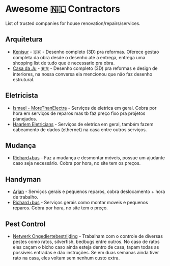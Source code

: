 # Awesome 🇳🇱 Contractors
List of trusted companies for house renovation/repairs/services.


## Arquitetura

* [Kenisur](https://kenisur.nl/) - 🇧🇷 - Desenho completo (3D) pra reformas. Oferece gestao completa da obra desde o desenho até a entrega, entrega uma shopping list de tudo que é necessario pra obra.
* [Casa da Ju](https://casadaju.design/) - 🇧🇷 - Desenho completo (3D) pra reformas e design de interiores, na nossa conversa ela mencionou que não faz desenho estrutural.

## Eletricista

* [Ismael - MoreThanElectra](https://wa.me/+31683943404) - Serviços de eletrica em geral. Cobra por hora em serviços de reparos mas tb faz preço fixo pra projetos planejados.
* [Haarlem Eletricians](https://www.haarlemelectricians.nl/en_gb/) - Serviços de eletrica em geral, também fazem cabeamento de dados (ethernet) na casa entre outros serviços.

## Mudança
* [Richard+bus](https://www.richardplusbus.nl/en/home-2/) - Faz a mudança e desmontar móveis, possue um ajudante caso seja necessário. Cobra por hora, no site tem os preços.

## Handyman
* [Arjan](https://wa.me/+31612670554) - Serviços gerais e pequenos reparos, cobra deslocamento + hora de trabalho. 
* [Richard+bus](https://www.richardplusbus.nl/en/home-2/) - Serviços gerais como montar moveis e pequenos reparos. Cobra por hora, no site tem o preço.

## Pest Control
* [Netwerk Ongediertebestrijding](https://www.stopplaagdieren.nl/) - Trabalham com o controle de diversas pestes como ratos, silverfish, bedbugs entre outros. No caso de ratos eles caçam o bicho caso ainda esteja dentro de casa, tapam todas as possíveis entradas e dão instruções. Se em duas semanas ainda tiver rato na casa, eles voltam sem nenhum custo extra.
